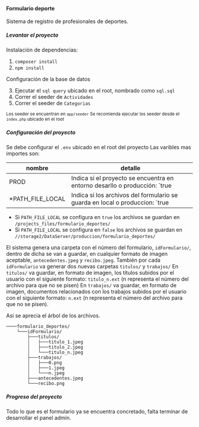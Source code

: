 #### Formulario deporte

Sistema de registro de profesionales de deportes.

##### Levantar el proyecto

Instalación de dependencias:

1) `composer install`
2) `npm install`

Configuración de la base de datos

3) Ejecutar el `sql query` ubicado en el root, nombrado como `sql.sql`
4) Correr el seeder de `Actividades`
5) Correr el seeder de `Categorias`

<small> Los seeder se encuentran en `app/seeder` </small>
<small> Se recomienda ejecutar los seeder desde el `index.php` ubicado en el root </small>

##### Configuración del proyecto

Se debe configurar el `.env` ubicado en el root del proyecto
Las varibles mas importes son:

nombre              | detalle
-------             |--------
PROD                | Indica si el proyecto se encuentra en entorno desarllo o producción: `true | false`
*PATH_FILE_LOCAL     | Indica si los archivos del formulario se guarda en local o produccion: `true | false`

* Si `PATH_FILE_LOCAL` se configura en `true` los archivos se guardan en `/projects_files/formulario_deportes/`
* Si `PATH_FILE_LOCAL` se configura en `false` los archivos se guardan en `//storage2/DataServer/produccion/formulario_deportes/`

El sistema genera una carpeta con el número del formulario, `idFormulario/`, dentro de dicha se van a guardar, en cualquier formato de imagen aceptable, `antecedentes.jpeg` y `recibo.jpeg`.
También por cada `idFormulario` va generar dos nuevas carpetas `titulos/` y `trabajos/`
En `titulos/` va guardar, en formato de imagen, los títulos subidos por el usuario con el siguiente formato: `titulo_n.ext` (n representa el número del archivo para que no se pisen)
En `trabajos/` va guardar, en formato de imagen, documentos relacionados con los trabajos subidos por el usuario con el siguiente formato: `n.ext` (n representa el número del archivo para que no se pisen).

Así se aprecia el árbol de los archivos.

```tree
────formulario_deportes/
    └───idFormulario/
        ├───titulos/
        │   ├───titulo_1.jpeg
        │   ├───titulo_2.jpeg
        │   └───titulo_n.jpeg
        ├───trabajos/
        │   ├───0.png
        │   ├───1.jpeg
        │   └───n.jpeg
        ├───antecedentes.jpeg
        └───recibo.png
```

##### Progreso del proyecto
Todo lo que es el formulario ya se encuentra concretado, falta terminar de desarrollar el panel admin.

